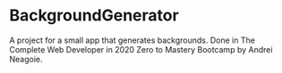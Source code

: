 # BackgroundGenerator
A project for a small app that generates backgrounds.  Done in The Complete Web Developer in 2020 Zero to Mastery Bootcamp by Andrei Neagoie.
